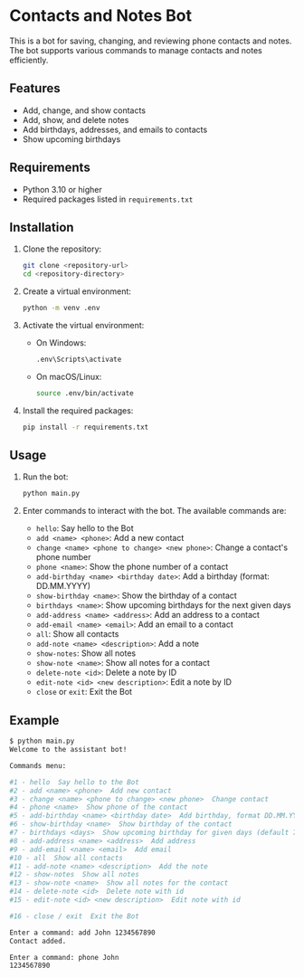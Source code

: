 # Contacts and Notes Bot

This is a bot for saving, changing, and reviewing phone contacts and notes. The bot supports various commands to manage contacts and notes efficiently.

## Features

- Add, change, and show contacts
- Add, show, and delete notes
- Add birthdays, addresses, and emails to contacts
- Show upcoming birthdays

## Requirements

- Python 3.10 or higher
- Required packages listed in `requirements.txt`

## Installation

1. Clone the repository:
    ```sh
    git clone <repository-url>
    cd <repository-directory>
    ```

2. Create a virtual environment:
    ```sh
    python -m venv .env
    ```

3. Activate the virtual environment:
    - On Windows:
        ```sh
        .env\Scripts\activate
        ```
    - On macOS/Linux:
        ```sh
        source .env/bin/activate
        ```

4. Install the required packages:
    ```sh
    pip install -r requirements.txt
    ```

## Usage

1. Run the bot:
    ```sh
    python main.py
    ```

2. Enter commands to interact with the bot. The available commands are:

    - `hello`: Say hello to the Bot
    - `add <name> <phone>`: Add a new contact
    - `change <name> <phone to change> <new phone>`: Change a contact's phone number
    - `phone <name>`: Show the phone number of a contact
    - `add-birthday <name> <birthday date>`: Add a birthday (format: DD.MM.YYYY)
    - `show-birthday <name>`: Show the birthday of a contact
    - `birthdays <name>`: Show upcoming birthdays for the next given days
    - `add-address <name> <address>`: Add an address to a contact
    - `add-email <name> <email>`: Add an email to a contact
    - `all`: Show all contacts
    - `add-note <name> <description>`: Add a note
    - `show-notes`: Show all notes
    - `show-note <name>`: Show all notes for a contact
    - `delete-note <id>`: Delete a note by ID
    - `edit-note <id> <new description>`: Edit a note by ID
    - `close` or `exit`: Exit the Bot

## Example

```sh
$ python main.py
Welcome to the assistant bot!

Commands menu:

#1 - hello  Say hello to the Bot
#2 - add <name> <phone>  Add new contact
#3 - change <name> <phone to change> <new phone>  Change contact
#4 - phone <name>  Show phone of the contact
#5 - add-birthday <name> <birthday date>  Add birthday, format DD.MM.YYYY
#6 - show-birthday <name>  Show birthday of the contact
#7 - birthdays <days>  Show upcoming birthday for given days (default 7)
#8 - add-address <name> <address>  Add address
#9 - add-email <name> <email>  Add email
#10 - all  Show all contacts
#11 - add-note <name> <description>  Add the note
#12 - show-notes  Show all notes
#13 - show-note <name>  Show all notes for the contact
#14 - delete-note <id>  Delete note with id
#15 - edit-note <id> <new description>  Edit note with id

#16 - close / exit  Exit the Bot

Enter a command: add John 1234567890
Contact added.

Enter a command: phone John
1234567890